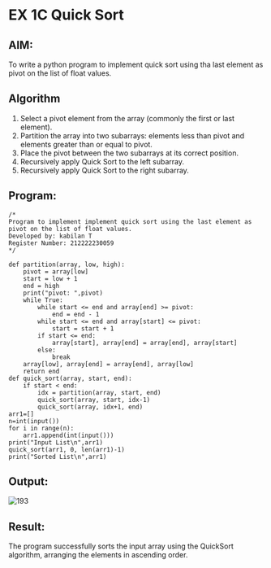 # EX 1C Quick Sort
## AIM:
To write a python program to implement quick sort using tha last element as pivot on the list of float values.

## Algorithm
1. Select a pivot element from the array (commonly the first or last element).
2. Partition the array into two subarrays: elements less than pivot and elements greater than or equal to pivot.
3. Place the pivot between the two subarrays at its correct position.
4. Recursively apply Quick Sort to the left subarray.
5. Recursively apply Quick Sort to the right subarray.
   

## Program:
```
/*
Program to implement implement quick sort using the last element as pivot on the list of float values.
Developed by: kabilan T
Register Number: 212222230059
*/
```
```
def partition(array, low, high):
    pivot = array[low]
    start = low + 1
    end = high
    print("pivot: ",pivot)
    while True:
        while start <= end and array[end] >= pivot:
            end = end - 1
        while start <= end and array[start] <= pivot:
            start = start + 1
        if start <= end:
            array[start], array[end] = array[end], array[start]
        else:
            break
    array[low], array[end] = array[end], array[low]
    return end
def quick_sort(array, start, end):
    if start < end:
        idx = partition(array, start, end)
        quick_sort(array, start, idx-1)
        quick_sort(array, idx+1, end)
arr1=[]
n=int(input())
for i in range(n):
    arr1.append(int(input()))
print("Input List\n",arr1)
quick_sort(arr1, 0, len(arr1)-1)
print("Sorted List\n",arr1)
```

## Output:
![193](https://github.com/user-attachments/assets/a1fa179f-6bea-4c2a-b1c8-99bce3dc15e8)



## Result:
The program successfully sorts the input array using the QuickSort algorithm, arranging the elements in ascending order.
